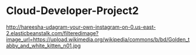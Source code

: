 # Cloud-Developer-Project2


http://hareesha-udagram-your-own-instagram-on-0.us-east-2.elasticbeanstalk.com/filteredimage?image_url=https://upload.wikimedia.org/wikipedia/commons/b/bd/Golden_tabby_and_white_kitten_n01.jpg